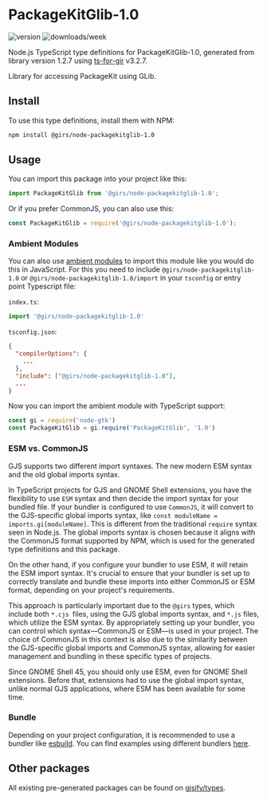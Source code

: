 
# PackageKitGlib-1.0

![version](https://img.shields.io/npm/v/@girs/node-packagekitglib-1.0)
![downloads/week](https://img.shields.io/npm/dw/@girs/node-packagekitglib-1.0)


Node.js TypeScript type definitions for PackageKitGlib-1.0, generated from library version 1.2.7 using [ts-for-gir](https://github.com/gjsify/ts-for-gir) v3.2.7.

Library for accessing PackageKit using GLib.

## Install

To use this type definitions, install them with NPM:
```bash
npm install @girs/node-packagekitglib-1.0
```

## Usage

You can import this package into your project like this:
```ts
import PackageKitGlib from '@girs/node-packagekitglib-1.0';
```

Or if you prefer CommonJS, you can also use this:
```ts
const PackageKitGlib = require('@girs/node-packagekitglib-1.0');
```

### Ambient Modules

You can also use [ambient modules](https://github.com/gjsify/ts-for-gir/tree/main/packages/cli#ambient-modules) to import this module like you would do this in JavaScript.
For this you need to include `@girs/node-packagekitglib-1.0` or `@girs/node-packagekitglib-1.0/import` in your `tsconfig` or entry point Typescript file:

`index.ts`:
```ts
import '@girs/node-packagekitglib-1.0'
```

`tsconfig.json`:
```json
{
  "compilerOptions": {
    ...
  },
  "include": ["@girs/node-packagekitglib-1.0"],
  ...
}
```

Now you can import the ambient module with TypeScript support: 

```ts
const gi = require('node-gtk')
const PackageKitGlib = gi.require('PackageKitGlib', '1.0')
```



### ESM vs. CommonJS

GJS supports two different import syntaxes. The new modern ESM syntax and the old global imports syntax.

In TypeScript projects for GJS and GNOME Shell extensions, you have the flexibility to use `ESM` syntax and then decide the import syntax for your bundled file. If your bundler is configured to use `CommonJS`, it will convert to the GJS-specific global imports syntax, like `const moduleName = imports.gi[moduleName]`. This is different from the traditional `require` syntax seen in Node.js. The global imports syntax is chosen because it aligns with the CommonJS format supported by NPM, which is used for the generated type definitions and this package.

On the other hand, if you configure your bundler to use ESM, it will retain the ESM import syntax. It's crucial to ensure that your bundler is set up to correctly translate and bundle these imports into either CommonJS or ESM format, depending on your project's requirements.

This approach is particularly important due to the `@girs` types, which include both `*.cjs `files, using the GJS global imports syntax, and `*.js` files, which utilize the ESM syntax. By appropriately setting up your bundler, you can control which syntax—CommonJS or ESM—is used in your project. The choice of CommonJS in this context is also due to the similarity between the GJS-specific global imports and CommonJS syntax, allowing for easier management and bundling in these specific types of projects.

Since GNOME Shell 45, you should only use ESM, even for GNOME Shell extensions. Before that, extensions had to use the global import syntax, unlike normal GJS applications, where ESM has been available for some time.

### Bundle

Depending on your project configuration, it is recommended to use a bundler like [esbuild](https://esbuild.github.io/). You can find examples using different bundlers [here](https://github.com/gjsify/ts-for-gir/tree/main/examples).

## Other packages

All existing pre-generated packages can be found on [gjsify/types](https://github.com/gjsify/types).

